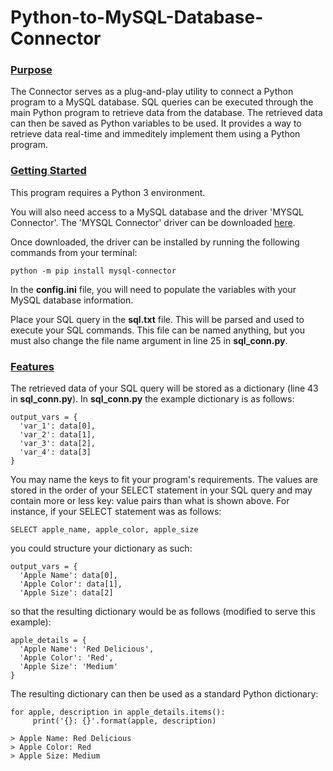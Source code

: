# Python-to-MySQL-Database-Connector

### <u>Purpose</u>
The Connector serves as a plug-and-play utility to connect a Python program to a MySQL database. SQL queries can be executed through the main Python program to retrieve data from the database. The retrieved data can then be saved as Python variables to be used. It provides a way to retrieve data real-time and immeditely implement them using a Python program.

### <u>Getting Started</u>
This program requires a Python 3 environment.

You will also need access to a MySQL database and the driver 'MYSQL Connector'.
The 'MYSQL Connector' driver can be downloaded [here](https://dev.mysql.com/downloads/connector/python/).

Once downloaded, the driver can be installed by running the following commands from your terminal:
```
python -m pip install mysql-connector
```

In the **config.ini** file, you will need to populate the variables with your MySQL database information.

Place your SQL query in the **sql.txt** file. This will be parsed and used to execute your SQL commands. This file can be named anything, but you must also change the file name argument in line 25 in **sql_conn.py**.

### <u>Features</u>
The retrieved data of your SQL query will be stored as a dictionary (line 43 in **sql_conn.py**). In **sql_conn.py** the example dictionary is as follows:
```
output_vars = {
  'var_1': data[0],
  'var_2': data[1],
  'var_3': data[2],
  'var_4': data[3]
}
```
You may name the keys to fit your program's requirements. The values are stored in the order of your SELECT statement in your SQL query and may contain more or less key: value pairs than what is shown above. For instance, if your SELECT statement was as follows:
```
SELECT apple_name, apple_color, apple_size
```
you could structure your dictionary as such:
```
output_vars = {
  'Apple Name': data[0],
  'Apple Color': data[1],
  'Apple Size': data[2]
```
so that the resulting dictionary would be as follows (modified to serve this example):
```
apple_details = {
  'Apple Name': 'Red Delicious',
  'Apple Color': 'Red',
  'Apple Size': 'Medium'
}
```
The resulting dictionary can then be used as a standard Python dictionary:
```
for apple, description in apple_details.items():
     print('{}: {}'.format(apple, description)

> Apple Name: Red Delicious
> Apple Color: Red
> Apple Size: Medium
```
